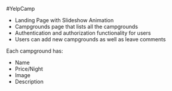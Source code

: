 #YelpCamp

* Landing Page with Slideshow Animation
* Campgrounds page that lists all the campgrounds
* Authentication and authorization functionality for users
* Users can add new campgrounds as well as leave comments

Each campground has:
* Name
* Price/Night
* Image
* Description
